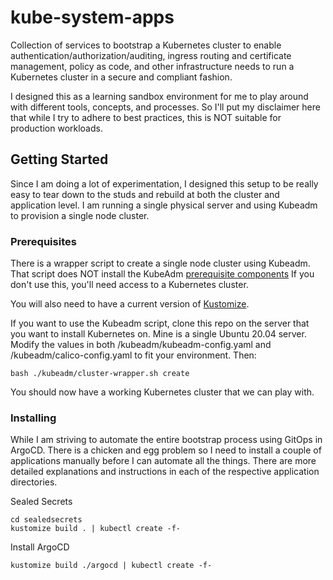 # kube-system-apps

Collection of services to bootstrap a Kubernetes cluster to enable authentication/authorization/auditing, ingress routing and certificate management, policy as code, and other infrastructure needs to run a Kubernetes cluster in a secure and compliant fashion.

I designed this as a learning sandbox environment for me to play around with different tools, concepts, and processes. So I'll put my disclaimer here that while I try to adhere to best practices, this is NOT suitable for production workloads.

## Getting Started

Since I am doing a lot of experimentation, I designed this setup to be really easy to tear down to the studs and rebuild at both the cluster and application level. I am running a single physical server and using Kubeadm to provision a single node cluster.

### Prerequisites

There is a wrapper script to create a single node cluster using Kubeadm. That script does NOT install the KubeAdm [prerequisite components](https://kubernetes.io/docs/setup/production-environment/tools/kubeadm/install-kubeadm/)  If you don't use this, you'll need access to a Kubernetes cluster.

You will also need to have a current version of [Kustomize](https://kubectl.docs.kubernetes.io/installation/kustomize/).

If you want to use the Kubeadm script, clone this repo on the server that you want to install Kubernetes on. Mine is a single Ubuntu 20.04 server. Modify the values in both /kubeadm/kubeadm-config.yaml and /kubeadm/calico-config.yaml to fit your environment. Then:
```
bash ./kubeadm/cluster-wrapper.sh create
```

You should now have a working Kubernetes cluster that we can play with.

### Installing

While I am striving to automate the entire bootstrap process using GitOps in ArgoCD. There is a chicken and egg problem so I need to install a couple of applications manually before I can automate all the things. There are more detailed explanations and instructions in each of the respective application directories.

Sealed Secrets

```
cd sealedsecrets
kustomize build . | kubectl create -f-
```

Install ArgoCD

```
kustomize build ./argocd | kubectl create -f-
```
